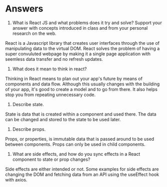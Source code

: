 # Answers

1. What is React JS and what problems does it try and solve? Support your answer with concepts introduced in class and from your personal research on the web.

React is a Javascript library that creates user interfaces through the use of manipulating data to the virtual DOM. React solves the problem of having a super convuluted webpage by making it a single page application with seemless data transfer and no refresh updates.

1. What does it mean to think in react?

Thinking in React means to plan out your app's future by means of components and data flow. Although this usually changes with the building of your app, it's good to create a model and to go from there. It also helps stop you from repeating unnecessary code.

1. Describe state.

State is data that is created within a component and used there. The data can be changed and stored to the state to be used later.

1. Describe props.

Props, or properties, is immutable data that is passed around to be used between components. Props can only be used in child components.

1. What are side effects, and how do you sync effects in a React component to state or prop changes?

Side effects are either intended or not. Some examples for side effects are changing the DOM and fetching data from an API using the useEffect hook with axios.
